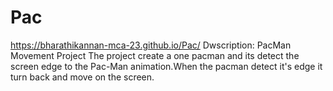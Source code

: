 # Pac
https://bharathikannan-mca-23.github.io/Pac/
Dwscription:
 PacMan Movement Project The project create a one pacman and its detect the screen edge to the Pac-Man animation.When the pacman detect it's edge it turn back and move on the screen.
